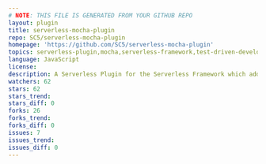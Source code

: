 ```yaml
---
# NOTE: THIS FILE IS GENERATED FROM YOUR GITHUB REPO
layout: plugin
title: serverless-mocha-plugin
repo: SC5/serverless-mocha-plugin
homepage: 'https://github.com/SC5/serverless-mocha-plugin'
topics: serverless-plugin,mocha,serverless-framework,test-driven-development
language: JavaScript
license: 
description: A Serverless Plugin for the Serverless Framework which adds support for test-driven development using Mocha
watchers: 62
stars: 62
stars_trend: 
stars_diff: 0
forks: 26
forks_trend: 
forks_diff: 0
issues: 7
issues_trend: 
issues_diff: 0
---
```

